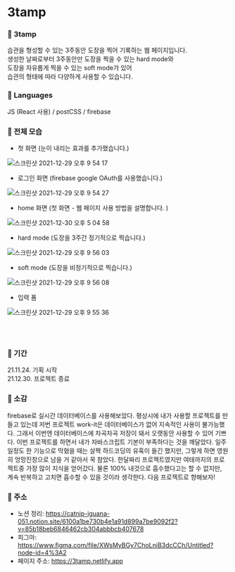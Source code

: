 # 3tamp

### 🐻 3tamp

습관을 형성할 수 있는 3주동안 도장을 찍어 기록하는 웹 페이지입니다. <br>
생성한 날짜로부터 3주동안만 도장을 찍을 수 있는 hard mode와 <br>
도장을 자유롭게 찍을 수 있는 soft mode가 있어 <br>
습관의 형태에 따라 다양하게 사용할 수 있습니다. <br>

### 🐻 Languages

JS (React 사용) / postCSS / firebase

### 🐻 전체 모습

- 첫 화면 (눈이 내리는 효과를 추가했습니다.)

![스크린샷 2021-12-29 오후 9 54 17](https://user-images.githubusercontent.com/80464961/147664557-f2e5d98a-354a-435c-92cf-e2edb9c60079.png)

- 로그인 화면 (firebase google OAuth를 사용했습니다.)

![스크린샷 2021-12-29 오후 9 54 27](https://user-images.githubusercontent.com/80464961/147664674-61a77533-2132-4d6f-bb0e-2e80b614117a.png)

- home 화면 (첫 화면 - 웹 페이지 사용 방법을 설명합니다. )

![스크린샷 2021-12-30 오후 5 04 58](https://user-images.githubusercontent.com/80464961/147733049-0989a174-d7de-471c-91c5-16121a11feb9.png)

- hard mode (도장을 3주간 정기적으로 찍습니다.)

![스크린샷 2021-12-29 오후 9 56 03](https://user-images.githubusercontent.com/80464961/147664806-0d77f56f-a17e-4bd6-b558-a0c4c56630fe.png)

- soft mode (도장을 비정기적으로 찍습니다.)

![스크린샷 2021-12-29 오후 9 56 08](https://user-images.githubusercontent.com/80464961/147664918-283389fa-3d05-4d88-abe9-8a9a7c2d3f46.png)

- 입력 폼

![스크린샷 2021-12-29 오후 9 55 36](https://user-images.githubusercontent.com/80464961/147664988-0bf72eca-b40e-4ac9-82be-3936534c7804.png)

<br>
<br>

### 🐻 기간

21.11.24. 기획 시작 <br>
21.12.30. 프로젝트 종료

### 🐻 소감

firebase로 실시간 데이터베이스를 사용해보았다. 평상시에 내가 사용할 프로젝트를 만들고 있는데 저번 프로젝트 work-it은 데이터베이스가 없어 지속적인 사용이 불가능했다. 그래서 이번엔 데이터베이스에 차곡차곡 저장이 돼서 오랫동안 사용할 수 있어 기쁘다. 이번 프로젝트를 하면서 내가 자바스크립트 기본이 부족하다는 것을 깨달았다. 일주일정도 한 기능으로 막혔을 때는 살짝 하드코딩의 유혹이 들긴 했지만, 그렇게 하면 영원히 엉망진창으로 남을 거 같아서 꾹 참았다. 한달짜리 프로젝트였지만 여태까지의 프로젝트중 가장 많이 지식을 얻어갔다. 물론 100% 내것으로 흡수했다고는 할 수 없지만, 계속 반복하고 고치면 흡수할 수 있을 것이라 생각한다. 다음 프로젝트로 향해보자!

### 🐻 주소

- 노션 정리: https://catnip-iguana-051.notion.site/6100a1be730b4e1a91d899a7be9092f2?v=85b18beb6846462cb304abbbcb407678
- 피그마: https://www.figma.com/file/XWsMyBGy7ChoLniB3dcCCh/Untitled?node-id=4%3A2
- 페이지 주소: https://3tamp.netlify.app
